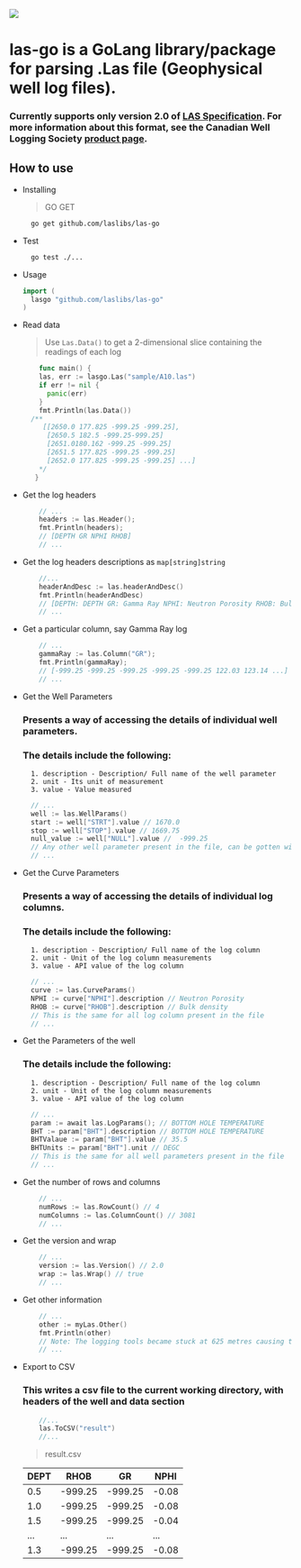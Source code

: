 ![](https://github.com/laslibs/las-go/workflows/Test/badge.svg?)


# las-go is a GoLang library/package for parsing .Las file (Geophysical well log files).

### Currently supports only version 2.0 of [LAS Specification](https://www.cwls.org/wp-content/uploads/2017/02/Las2_Update_Feb2017.pdf).  For more information about this format, see the Canadian Well Logging Society [product page](https://www.cwls.org/products/).

## How to use

- Installing

  > GO GET

  ```sh
    go get github.com/laslibs/las-go
  ```
- Test

  ```sh
    go test ./...
  ```

- Usage

  ```go
  import (
    lasgo "github.com/laslibs/las-go"
  )
  ```

- Read data

  > Use `Las.Data()` to get a 2-dimensional slice containing the readings of each log

  ```go
      func main() {
      las, err := lasgo.Las("sample/A10.las")
      if err != nil {
        panic(err)
      }
      fmt.Println(las.Data())
    /**
       [[2650.0 177.825 -999.25 -999.25],
        [2650.5 182.5 -999.25-999.25]
        [2651.0180.162 -999.25 -999.25]
        [2651.5 177.825 -999.25 -999.25]
        [2652.0 177.825 -999.25 -999.25] ...]
      */
     }
  ```

- Get the log headers


    ```go
        // ...
        headers := las.Header();
        fmt.Println(headers);
        // [DEPTH GR NPHI RHOB]
        // ...
    ```

- Get the log headers descriptions as `map[string]string`


    ```go
        //...
        headerAndDesc := las.headerAndDesc()
        fmt.Println(headerAndDesc)
        // [DEPTH: DEPTH GR: Gamma Ray NPHI: Neutron Porosity RHOB: Bulk density]
        // ...
    ```

- Get a particular column, say Gamma Ray log


    ```go
        // ...
        gammaRay := las.Column("GR");
        fmt.Println(gammaRay);
        // [-999.25 -999.25 -999.25 -999.25 -999.25 122.03 123.14 ...]
        // ...
    ```

- Get the Well Parameters

  ### Presents a way of accessing the details of individual well parameters.

  ### The details include the following:

        1. description - Description/ Full name of the well parameter
        2. unit - Its unit of measurement
        3. value - Value measured

  ```go
    // ...
    well := las.WellParams()
    start := well["STRT"].value // 1670.0
    stop := well["STOP"].value // 1669.75
    null_value := well["NULL"].value //  -999.25
    // Any other well parameter present in the file, can be gotten with the same syntax above
    // ...
  ```

- Get the Curve Parameters

  ### Presents a way of accessing the details of individual log columns.

  ### The details include the following:

        1. description - Description/ Full name of the log column
        2. unit - Unit of the log column measurements
        3. value - API value of the log column

  ```go
    // ...
    curve := las.CurveParams()
    NPHI := curve["NPHI"].description // Neutron Porosity
    RHOB := curve["RHOB"].description // Bulk density
    // This is the same for all log column present in the file
    // ...
  ```

- Get the Parameters of the well

  ### The details include the following:

        1. description - Description/ Full name of the log column
        2. unit - Unit of the log column measurements
        3. value - API value of the log column

  ```go
    // ...
    param := await las.LogParams(); // BOTTOM HOLE TEMPERATURE
    BHT := param["BHT"].description // BOTTOM HOLE TEMPERATURE
    BHTValaue := param["BHT"].value // 35.5
    BHTUnits := param["BHT"].unit // DEGC
    // This is the same for all well parameters present in the file
    // ...
  ```

- Get the number of rows and columns


    ```go
        // ...
        numRows := las.RowCount() // 4
        numColumns := las.ColumnCount() // 3081
        // ...
    ```

- Get the version and wrap


    ```go
        // ...
        version := las.Version() // 2.0
        wrap := las.Wrap() // true
        // ...
    ```

- Get other information

  ```go
      // ...
      other := myLas.Other()
      fmt.Println(other)
      // Note: The logging tools became stuck at 625 metres causing the data between 625 metres and 615 metres to be invalid.
      // ...
  ```

- Export to CSV

  ### This writes a csv file to the current working directory, with headers of the well and data section

  ```go
      //...
      las.ToCSV("result")
      //...
  ```

  > result.csv

  | DEPT | RHOB    | GR      | NPHI  |
  | ---- | ------- | ------- | ----- |
  | 0.5  | -999.25 | -999.25 | -0.08 |
  | 1.0  | -999.25 | -999.25 | -0.08 |
  | 1.5  | -999.25 | -999.25 | -0.04 |
  | ...  | ...     | ...     | ...   |
  | 1.3  | -999.25 | -999.25 | -0.08 |
